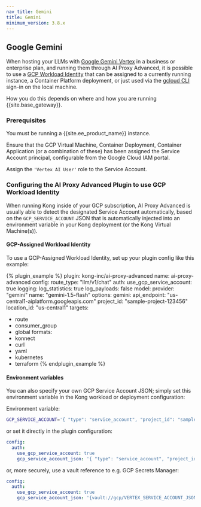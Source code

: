 ```yaml
---
nav_title: Gemini
title: Gemini
minimum_version: 3.8.x
---
```


## Google Gemini

When hosting your LLMs with [Google Gemini Vertex](https://cloud.google.com/vertex-ai?hl=en) in a business or enterprise plan, and running them through AI Proxy Advanced,
it is possible to use a [GCP Workload Identity](https://cloud.google.com/iam/docs/workload-identity-federation) that can be assigned to a currently running instance,
a Container Platform deployment, or just used via the [gcloud CLI](https://cloud.google.com/sdk/gcloud) sign-in on the local machine.

How you do this depends on where and how you are running {{site.base_gateway}}.

### Prerequisites

You must be running a {{site.ee_product_name}} instance.

Ensure that the GCP Virtual Machine, Container Deployment, Container Application (or a combination of these) has been assigned the Service Account principal,
configurable from the Google Cloud IAM portal.

Assign the `'Vertex AI User'` role to the Service Account.

### Configuring the AI Proxy Advanced Plugin to use GCP Workload Identity

When running Kong inside of your GCP subscription, AI Proxy Advanced is usually able to detect the designated Service Account automatically, based on the
`GCP_SERVICE_ACCOUNT` JSON that is automatically injected into an environment variable in your Kong deployment (or the Kong Virtual Machine(s)).

#### GCP-Assigned Workload Identity

To use a GCP-Assigned Workload Identity, set up your plugin config like this example:

<!-- vale off-->
{% plugin_example %}
plugin: kong-inc/ai-proxy-advanced
name: ai-proxy-advanced
config:
  route_type: "llm/v1/chat"
  auth:
    use_gcp_service_account: true
  logging:
    log_statistics: true
    log_payloads: false
  model:
    provider: "gemini"
    name: "gemini-1.5-flash"
  options:
    gemini:
      api_endpoint: "us-central1-aiplatform.googleapis.com"
      project_id: "sample-project-123456"
      location_id: "us-central1"
targets:
  - route
  - consumer_group
  - global
formats:
  - konnect
  - curl
  - yaml
  - kubernetes
  - terraform
{% endplugin_example %}
<!--vale on -->

#### Environment variables

You can also specify your own GCP Service Account JSON; simply set this environment variable in the Kong workload or deployment configuration:

Environment variable:
```sh
GCP_SERVICE_ACCOUNT='{ "type": "service_account", "project_id": "sample-project-123456", "private_key_id": "...", "private_key": "..."...}'
```

or set it directly in the plugin configuration:

```yaml
config:
  auth:
    use_gcp_service_account: true
    gcp_service_account_json: '{ "type": "service_account", "project_id": "sample-project-123456", "private_key_id": "...", "private_key": "..."...}'
```

or, more securely, use a vault reference to e.g. GCP Secrets Manager:

```yaml
config:
  auth:
    use_gcp_service_account: true
    gcp_service_account_json: '{vault://gcp/VERTEX_SERVICE_ACCOUNT_JSON}'
```